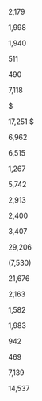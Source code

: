 2,179

1,998

1,940

511

490

7,118

$

17,251  $

6,962

6,515

1,267

5,742

2,913

2,400

3,407

29,206

(7,530)

21,676

2,163

1,582

1,983

942

469

7,139

14,537